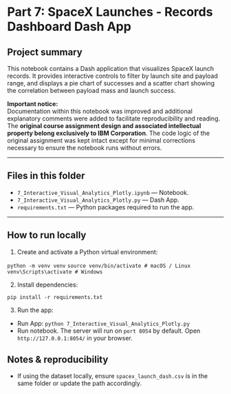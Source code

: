 # Part 7: SpaceX Launches - Records Dashboard Dash App

## Project summary  
This notebook contains a Dash application that visualizes SpaceX launch records. It provides interactive controls to filter by launch site and payload range, and displays a pie chart of successes and a scatter chart showing the correlation between payload mass and launch success.

**Important notice:**  
Documentation within this notebook was improved and additional explanatory comments were added to facilitate reproducibility and reading. The **original course assignment design and associated intellectual property belong exclusively to IBM Corporation**. The code logic of the original assignment was kept intact except for minimal corrections necessary to ensure the notebook runs without errors.

---


## Files in this folder
- `7_Interactive_Visual_Analytics_Plotly.ipynb` — Notebook.  
- `7_Interactive_Visual_Analytics_Plotly.py` — Dash App.  
- `requirements.txt` — Python packages required to run the app.

---

## How to run locally

1. Create and activate a Python virtual environment:

`python -m venv venv`
`source venv/bin/activate # macOS / Linux`
`venv\Scripts\activate # Windows`

2. Install dependencies:

`pip install -r requirements.txt`

3. Run the app:

* Run App: `python 7_Interactive_Visual_Analytics_Plotly.py`
* Run notebook. The server will run on `port 8054` by default. Open `http://127.0.0.1:8054/` in your browser.

## Notes & reproducibility

- If using the dataset locally, ensure `spacex_launch_dash.csv` is in the same folder or update the path accordingly.
